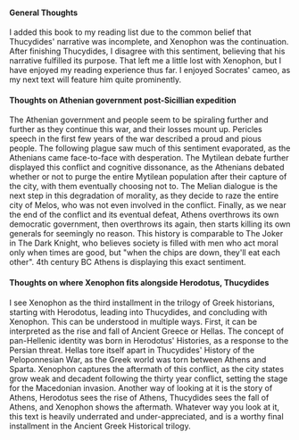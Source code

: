 #### General Thoughts

I added this book to my reading list due to the common belief that Thucydides' narrative was incomplete, and Xenophon was the continuation. After finishing Thucydides, I disagree with this sentiment, believing that his narrative fulfilled its purpose. That left me a little lost with Xenophon, but I have enjoyed my reading experience thus far. I enjoyed Socrates' cameo, as my next text will feature him quite prominently.

#### Thoughts on Athenian government post-Sicillian expedition

The Athenian government and people seem to be spiraling further and further as they continue this war, and their losses mount up. Pericles speech in the first few years of the war described a proud and pious people. The following plague saw much of this sentiment evaporated, as the Athenians came face-to-face with desperation. The Mytilean debate further displayed this conflict and cognitive dissonance, as the Athenians debated whether or not to purge the entire Mytilean population after their capture of the city, with them eventually choosing not to. The Melian dialogue is the next step in this degradation of morality, as they decide to raze the entire city of Melos, who was not even involved in the conflict. Finally, as we near the end of the conflict and its eventual defeat, Athens overthrows its own democratic government, then overthrows its again, then starts killing its own generals for seemingly no reason. This history is comparable to The Joker in The Dark Knight, who believes society is filled with men who act moral only when times are good, but "when the chips are down, they'll eat each other". 4th century BC Athens is displaying this exact sentiment.

#### Thoughts on where Xenophon fits alongside Herodotus, Thucydides

I see Xenophon as the third installment in the trilogy of Greek historians, starting with Herodotus, leading into Thucydides, and concluding with Xenophon. This can be understood in multiple ways. First, it can be interpreted as the rise and fall of Ancient Greece or Hellas. The concept of pan-Hellenic identity was born in Herodotus' Histories, as a response to the Persian threat. Hellas tore itself apart in Thucydides' History of the Peloponnesian War, as the Greek world was torn between Athens and Sparta. Xenophon captures the aftermath of this conflict, as the city states grow weak and decadent following the thirty year conflict, setting the stage for the Macedonian invasion. Another way of looking at it is the story of Athens, Herodotus sees the rise of Athens, Thucydides sees the fall of Athens, and Xenophon shows the aftermath. Whatever way you look at it, this text is heavily underrated and under-appreciated, and is a worthy final installment in the Ancient Greek Historical trilogy.
